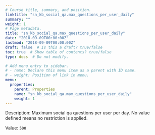```yaml
---
# Course title, summary, and position.
linktitle: "sn_kb_social_qa.max_questions_per_user_daily"
summary: ""
weight: 1
# Page metadata.
title: "sn_kb_social_qa.max_questions_per_user_daily"
date: "2018-09-09T00:00:00Z"
lastmod: "2018-09-09T00:00:00Z"
draft: false  # Is this a draft? true/false
toc: true  # Show table of contents? true/false
type: docs  # Do not modify.

# Add menu entry to sidebar.
# - name: Declare this menu item as a parent with ID name.
# - weight: Position of link in menu.
menu:
  properties:
    parent: Properties
    name: "sn_kb_social_qa.max_questions_per_user_daily"
    weight: 1
---
```


Description: Maximum social qa questions per user per day.
No value defined means no restriction is applied.


Value: `500`